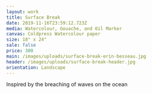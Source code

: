 ```yaml
---
layout: work
title: Surface Break
date: 2019-11-16T23:59:12.723Z
media: Watercolour, Gouache, and Oil Marker
canvas: Coldpress Watercolour paper
size: 18" x 24"
sale: false
price: 300
main: /images/uploads/surface-break-erin-besseau.jpg
header: /images/uploads/surface-break-header.jpg
orientation: Landscape
---
```

Inspired by the breaching of waves on the ocean
